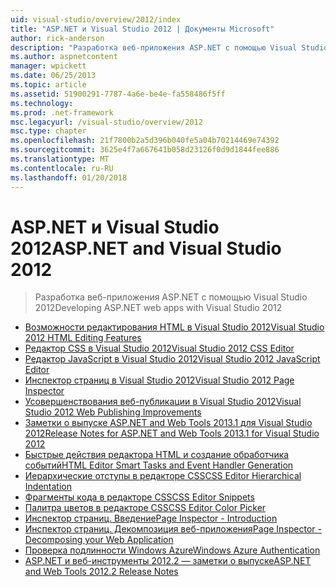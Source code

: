 ```yaml
---
uid: visual-studio/overview/2012/index
title: "ASP.NET и Visual Studio 2012 | Документы Microsoft"
author: rick-anderson
description: "Разработка веб-приложения ASP.NET с помощью Visual Studio 2012"
ms.author: aspnetcontent
manager: wpickett
ms.date: 06/25/2013
ms.topic: article
ms.assetid: 51900291-7787-4a6e-be4e-fa558486f5ff
ms.technology: 
ms.prod: .net-framework
msc.legacyurl: /visual-studio/overview/2012
msc.type: chapter
ms.openlocfilehash: 21f7800b2a5d396b040fe5a04b70214469e74392
ms.sourcegitcommit: 3625e4f7a667641b058d23126f0d9d1844fee886
ms.translationtype: MT
ms.contentlocale: ru-RU
ms.lasthandoff: 01/20/2018
---
```

<a name="aspnet-and-visual-studio-2012"></a><span data-ttu-id="d4bd9-103">ASP.NET и Visual Studio 2012</span><span class="sxs-lookup"><span data-stu-id="d4bd9-103">ASP.NET and Visual Studio 2012</span></span>
====================
> <span data-ttu-id="d4bd9-104">Разработка веб-приложения ASP.NET с помощью Visual Studio 2012</span><span class="sxs-lookup"><span data-stu-id="d4bd9-104">Developing ASP.NET web apps with Visual Studio 2012</span></span>


- [<span data-ttu-id="d4bd9-105">Возможности редактирования HTML в Visual Studio 2012</span><span class="sxs-lookup"><span data-stu-id="d4bd9-105">Visual Studio 2012 HTML Editing Features</span></span>](visual-studio-2012-html-editing-features.md)
- [<span data-ttu-id="d4bd9-106">Редактор CSS в Visual Studio 2012</span><span class="sxs-lookup"><span data-stu-id="d4bd9-106">Visual Studio 2012 CSS Editor</span></span>](visual-studio-2012-css-editor.md)
- [<span data-ttu-id="d4bd9-107">Редактор JavaScript в Visual Studio 2012</span><span class="sxs-lookup"><span data-stu-id="d4bd9-107">Visual Studio 2012 JavaScript Editor</span></span>](visual-studio-2012-javascript-editor.md)
- [<span data-ttu-id="d4bd9-108">Инспектор страниц в Visual Studio 2012</span><span class="sxs-lookup"><span data-stu-id="d4bd9-108">Visual Studio 2012 Page Inspector</span></span>](visual-studio-2012-page-inspector.md)
- [<span data-ttu-id="d4bd9-109">Усовершенствования веб-публикации в Visual Studio 2012</span><span class="sxs-lookup"><span data-stu-id="d4bd9-109">Visual Studio 2012 Web Publishing Improvements</span></span>](visual-studio-2012-web-publishing-improvements.md)
- [<span data-ttu-id="d4bd9-110">Заметки о выпуске ASP.NET and Web Tools 2013.1 для Visual Studio 2012</span><span class="sxs-lookup"><span data-stu-id="d4bd9-110">Release Notes for ASP.NET and Web Tools 2013.1 for Visual Studio 2012</span></span>](aspnet-and-web-tools-20131-for-visual-studio-2012.md)
- [<span data-ttu-id="d4bd9-111">Быстрые действия редактора HTML и создание обработчика событий</span><span class="sxs-lookup"><span data-stu-id="d4bd9-111">HTML Editor Smart Tasks and Event Handler Generation</span></span>](visual-studio-vnext-videos-html-editor-smart-tasks-and-event-handler-generation.md)
- [<span data-ttu-id="d4bd9-112">Иерархические отступы в редакторе CSS</span><span class="sxs-lookup"><span data-stu-id="d4bd9-112">CSS Editor Hierarchical Indentation</span></span>](visual-studio-vnext-videos-css-editor-hierarchical-indentation.md)
- [<span data-ttu-id="d4bd9-113">Фрагменты кода в редакторе CSS</span><span class="sxs-lookup"><span data-stu-id="d4bd9-113">CSS Editor Snippets</span></span>](visual-studio-vnext-videos-css-editor-snippets.md)
- [<span data-ttu-id="d4bd9-114">Палитра цветов в редакторе CSS</span><span class="sxs-lookup"><span data-stu-id="d4bd9-114">CSS Editor Color Picker</span></span>](visual-studio-vnext-videos-css-editor-color-picker.md)
- [<span data-ttu-id="d4bd9-115">Инспектор страниц. Введение</span><span class="sxs-lookup"><span data-stu-id="d4bd9-115">Page Inspector - Introduction</span></span>](visual-studio-vnext-videos-page-inspector-introduction.md)
- [<span data-ttu-id="d4bd9-116">Инспектор страниц. Декомпозиция веб-приложения</span><span class="sxs-lookup"><span data-stu-id="d4bd9-116">Page Inspector - Decomposing your Web Application</span></span>](visual-studio-vnext-videos-page-inspector-decomposing-your-web-application.md)
- [<span data-ttu-id="d4bd9-117">Проверка подлинности Windows Azure</span><span class="sxs-lookup"><span data-stu-id="d4bd9-117">Windows Azure Authentication</span></span>](windows-azure-authentication.md)
- [<span data-ttu-id="d4bd9-118">ASP.NET и веб-инструменты 2012.2 — заметки о выпуске</span><span class="sxs-lookup"><span data-stu-id="d4bd9-118">ASP.NET and Web Tools 2012.2 Release Notes</span></span>](aspnet-and-web-tools-20122-release-notes-rtw.md)
